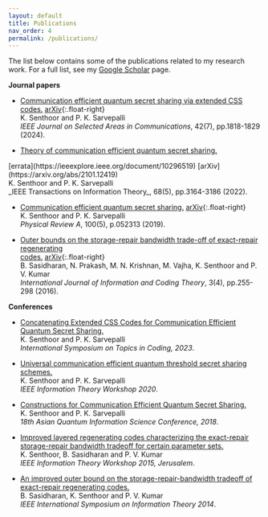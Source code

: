 ```yaml
---
layout: default
title: Publications
nav_order: 4
permalink: /publications/
---
```


The list below contains some of the publications related to my research work. For a full list, see my [Google Scholar](https://scholar.google.com/citations?hl=en&user=A2XSWuUAAAAJ&view_op=list_works&sortby=pubdate) page.

**Journal papers**
- [Communication efficient quantum secret sharing via extended CSS
codes.](https://ieeexplore.ieee.org/abstract/document/10486828/)
[arXiv](https://arxiv.org/abs/2211.06910){:.float-right}
<br>K. Senthoor and P. K. Sarvepalli
<br>_IEEE Journal on Selected Areas in Communications_, 42(7), pp.1818-1829 (2024).

- [Theory of communication efficient quantum secret sharing.](https://ieeexplore.ieee.org/abstract/document/9674910/)
<div style="float:right">[errata](https://ieeexplore.ieee.org/document/10296519) [arXiv](https://arxiv.org/abs/2101.12419)</div>
<br>K. Senthoor and P. K. Sarvepalli
<br>_IEEE Transactions on Information Theory_, 68(5), pp.3164-3186 (2022).

- [Communication efficient quantum secret sharing.](https://journals.aps.org/pra/abstract/10.1103/PhysRevA.100.052313)
[arXiv](https://arxiv.org/abs/1801.09500){:.float-right}
<br>K. Senthoor and P. K. Sarvepalli
<br>_Physical Review A_, 100(5), p.052313 (2019).

- [Outer bounds on the storage-repair bandwidth trade-off of exact-repair regenerating<br>codes.](https://www.inderscience.com/info/inarticle.php?artid=79498)
[arXiv](https://arxiv.org/abs/1606.04467){:.float-right}
<br>B. Sasidharan, N. Prakash, M. N. Krishnan, M. Vajha, K. Senthoor and P. V. Kumar
<br>_International Journal of Information and Coding Theory_, 3(4), pp.255-298 (2016).

**Conferences**
- [Concatenating Extended CSS Codes for Communication Efficient Quantum Secret Sharing.](https://ieeexplore.ieee.org/abstract/document/10273451)
<br>K. Senthoor and P. K. Sarvepalli
<br>_International Symposium on Topics in Coding, 2023_.

- [Universal communication efficient quantum threshold secret sharing schemes.](https://ieeexplore.ieee.org/abstract/document/9457576/)
<br>K. Senthoor and P. K. Sarvepalli
<br>_IEEE Information Theory Workshop 2020_.

- [Constructions for Communication Efficient Quantum Secret Sharing.](http://www.ngc.is.ritsumei.ac.jp/~ger/static/AQIS18/OnlineBooklet/214.pdf)
<br>K. Senthoor and P. K. Sarvepalli
<br>_18th Asian Quantum Information Science Conference, 2018_.

- [Improved layered regenerating codes characterizing the exact-repair storage-repair bandwidth tradeoff for certain parameter sets.](https://ieeexplore.ieee.org/abstract/document/7133121/)
<br>K. Senthoor, B. Sasidharan and P. V. Kumar
<br>_IEEE Information Theory Workshop 2015, Jerusalem_.

- [An improved outer bound on the storage-repair-bandwidth tradeoff of exact-repair regenerating codes.](https://ieeexplore.ieee.org/abstract/document/6875270/)
<br>B. Sasidharan, K. Senthoor and P. V. Kumar
<br>_IEEE International Symposium on Information Theory 2014_.
